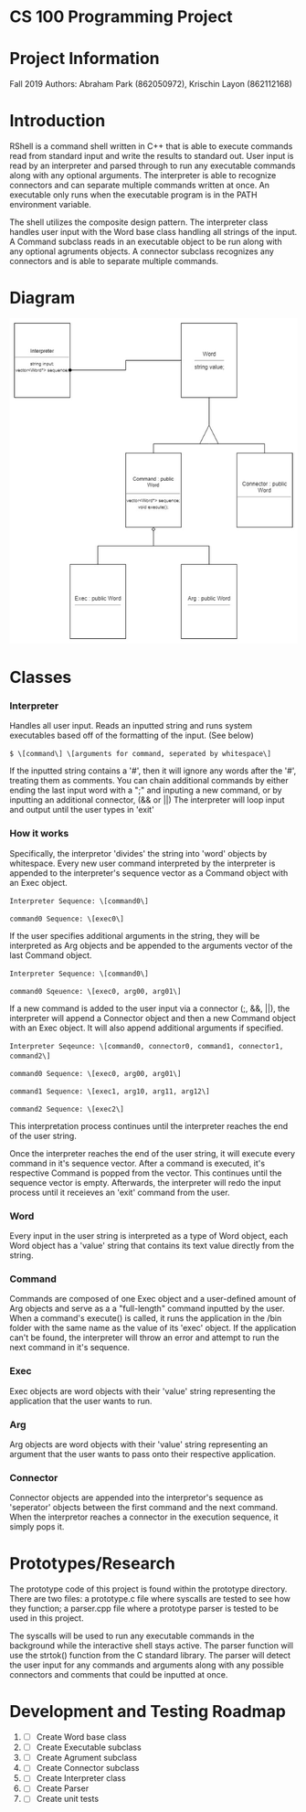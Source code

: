 # CS 100 Programming Project

# Project Information
Fall 2019
Authors: Abraham Park (862050972), Krischin Layon (862112168)

# Introduction
RShell is a command shell written in C++ that is able to execute commands read from standard input and write the results to standard out. User input is read by an interpreter and parsed through to run any executable commands along with any optional arguments. The interpreter is able to recognize connectors and can separate multiple commands written at once. An executable only runs when the executable program is in the PATH environment variable. 

The shell utilizes the composite design pattern. The interpreter class handles user input with the Word base class handling all strings of the input. A Command subclass reads in an executable object to be run along with any optional agruments objects. A connector subclass recognizes any connectors and is able to separate multiple commands. 

# Diagram
[OMT_DIAGRAM]: images/OMT_diagram2.jpg "OMT Diagram"

![alt-text][OMT_DIAGRAM]

# Classes

### Interpreter
Handles all user input. Reads an inputted string and runs system executables based off of the formatting of the input. (See below)

``` $ \[command\] \[arguments for command, seperated by whitespace\] ```

If the inputted string contains a '#', then it will ignore any words after the '#', treating them as comments.
You can chain additional commands by either ending the last input word with a ";" and inputing a new command, or by inputting an additional connector, (&& or ||)
The interpreter will loop input and output until the user types in 'exit'
### How it works
Specifically, the interpretor 'divides' the string into 'word' objects by whitespace.
Every new user command interpreted by the interpreter is appended to the interpreter's sequence vector as a Command object with an Exec object. 

``` Interpreter Sequence: \[command0\] ```

``` command0 Sequence: \[exec0\] ```

If the user specifies additional arguments in the string, they will be interpreted as Arg objects and be appended to the arguments vector of the last Command object.

``` Interpreter Sequence: \[command0\] ```

``` command0 Sqeuence: \[exec0, arg00, arg01\] ```

If a new command is added to the user input via a connector (;, &&, ||), the interpreter will append a Connector object and then a new Command object with an Exec object. It will also append additional arguments if specified.

``` Interpreter Seqeunce: \[command0, connector0, command1, connector1, command2\] ```

``` command0 Sequence: \[exec0, arg00, arg01\] ```

``` command1 Sequence: \[exec1, arg10, arg11, arg12\] ```

``` command2 Sequence: \[exec2\] ```

This interpretation process continues until the interpreter reaches the end of the user string.

Once the interpreter reaches the end of the user string, it will execute every command in it's sequence vector. After a command is executed, it's respective Command is popped from the vector.
This continues until the sequence vector is empty. Afterwards, the interpreter will redo the input process until it receieves an 'exit' command from the user.

### Word
Every input in the user string is interpreted as a type of Word object, each Word object has a 'value' string that contains its text value directly from the string.

### Command
Commands are composed of one Exec object and a user-defined amount of  Arg objects and serve as a a "full-length" command inputted by the user.
When a command's execute() is called, it runs the application in the /bin folder with the same name as the value of its 'exec' object.
If the application can't be found, the interpreter will throw an error and attempt to run the next command in it's sequence.

### Exec
Exec objects are word objects with their 'value' string representing the application that the user wants to run. 

### Arg
Arg objects are word objects with their 'value' string representing an argument that the user wants to pass onto their respective application.

### Connector
Connector objects are appended into the interpretor's sequence as 'seperator' objects between the first command and the next command.
When the interpretor reaches a connector in the execution sequence, it simply pops it.

# Prototypes/Research
The prototype code of this project is found within the prototype directory. There are two files: a prototype.c file where syscalls are tested to see how they function; a parser.cpp file where a prototype parser is tested to be used in this project. 

The syscalls will be used to run any executable commands in the background while the interactive shell stays active. The parser function will use the strtok() function from the C standard library. The parser will detect the user input for any commands and arguments along with any possible connectors and comments that could be inputted at once. 


# Development and Testing Roadmap
1. - [ ] Create Word base class
1. - [ ] Create Executable subclass 
1. - [ ] Create Agrument subclass 
1. - [ ] Create Connector subclass 
1. - [ ] Create Interpreter class
1. - [ ] Create Parser 
1. - [ ] Create unit tests 
